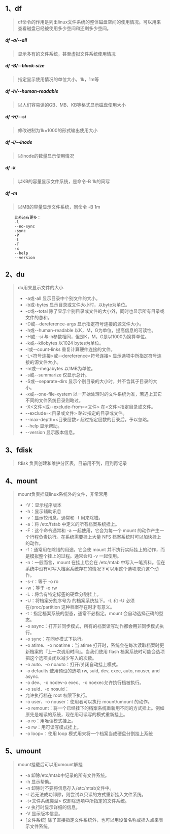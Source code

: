 ## 1、df
>df命令的作用是列出linux文件系统的整体磁盘空间的使用情况。可以用来查看磁盘已经被使用多少空间和还剩多少空间。

##### df -a/--all 
>显示多有的文件系统，甚至虚拟文件系统使用情况
##### df -B/--block-size 
>指定显示使用情况的单位大小，1k，1m等
##### df -h/--human-readable
>以人们容易读的GB、MB、KB等格式显示磁盘使用大小
##### df -H/--si
>修改进制为1k=1000的形式输出使用大小
##### df -i/--inode 
>以inode的数量显示使用情况
##### df -k
>以KB的容量显示文件系统，是命令-B 1k的简写
##### df -m
> 以MB的容量显示文件系统，同命令 -B 1m

		此外还有更多：
		-l
		--no-sync
		-sync
		-P
		-t
		-T
		-x
		--help
		--version

## 2、du
>du用来显示文件的大小
>-   -a或-all 显示目录中个别文件的大小。
>-   -b或-bytes 显示目录或文件大小时，以byte为单位。
>-   -c或--total 除了显示个别目录或文件的大小外，同时也显示所有目录或文件的总和。
>-   -D或--dereference-args 显示指定符号连接的源文件大小。
>-   -h或--human-readable 以K，M，G为单位，提高信息的可读性。
>-   -H或--si 与-h参数相同，但是K，M，G是以1000为换算单位。
>-   -k或--kilobytes 以1024 bytes为单位。
>-   -l或--count-links 重复计算硬件连接的文件。
>-   -L<符号连接>或--dereference<符号连接> 显示选项中所指定符号连接的源文件大小。
>-   -m或--megabytes 以1MB为单位。
>-   -s或--summarize 仅显示总计。
>-   -S或--separate-dirs 显示个别目录的大小时，并不含其子目录的大小。
>-   -x或--one-file-xystem 以一开始处理时的文件系统为准，若遇上其它不同的文件系统目录则略过。
>-   -X<文件>或--exclude-from=<文件> 在<文件>指定目录或文件。
>-   --exclude=<目录或文件> 略过指定的目录或文件。
>-   --max-depth=<目录层数> 超过指定层数的目录后，予以忽略。
>-   --help 显示帮助。
>-   --version 显示版本信息。

## 3、fdisk
>fdisk 负责创建和维护分区表，目前用不到，用到再记录

## 4、mount
>mount负责挂载linux系统外的文件，非常常用
>-   -V：显示程序版本
>-   -h：显示辅助讯息
>-   -v：显示较讯息，通常和 -f 用来除错。
>-   -a：将 /etc/fstab 中定义的所有档案系统挂上。
>-   -F：这个命令通常和 -a 一起使用，它会为每一个 mount 的动作产生一个行程负责执行。在系统需要挂上大量 NFS 档案系统时可以加快挂上的动作。
>-   -f：通常用在除错的用途。它会使 mount 并不执行实际挂上的动作，而是模拟整个挂上的过程。通常会和 -v 一起使用。
>-   -n：一般而言，mount 在挂上后会在 /etc/mtab 中写入一笔资料。但在系统中没有可写入档案系统存在的情况下可以用这个选项取消这个动作。
>-   -s-r：等于 -o ro
>-   -w：等于 -o rw
>-   -L：将含有特定标签的硬盘分割挂上。
>-   -U：将档案分割序号为 的档案系统挂下。-L 和 -U 必须在/proc/partition 这种档案存在时才有意义。
>-   -t：指定档案系统的型态，通常不必指定。mount 会自动选择正确的型态。
>-   -o async：打开非同步模式，所有的档案读写动作都会用非同步模式执行。
>-   -o sync：在同步模式下执行。
>-   -o atime、-o noatime：当 atime 打开时，系统会在每次读取档案时更新档案的『上一次调用时间』。当我们使用 flash 档案系统时可能会选项把这个选项关闭以减少写入的次数。
>-   -o auto、-o noauto：打开/关闭自动挂上模式。
>-   -o defaults:使用预设的选项 rw, suid, dev, exec, auto, nouser, and async.
>-   -o dev、-o nodev-o exec、-o noexec允许执行档被执行。
>-   -o suid、-o nosuid：
>-   允许执行档在 root 权限下执行。
>-   -o user、-o nouser：使用者可以执行 mount/umount 的动作。
>-   -o remount：将一个已经挂下的档案系统重新用不同的方式挂上。例如原先是唯读的系统，现在用可读写的模式重新挂上。
>-   -o ro：用唯读模式挂上。
>-   -o rw：用可读写模式挂上。
>-   -o loop=：使用 loop 模式用来将一个档案当成硬盘分割挂上系统
## 5、umount
>mount挂载后可以用umount解挂
>-   -a 卸除/etc/mtab中记录的所有文件系统。
>-   -h 显示帮助。
>-   -n 卸除时不要将信息存入/etc/mtab文件中。
>-   -r 若无法成功卸除，则尝试以只读的方式重新挂入文件系统。
>-   -t<文件系统类型> 仅卸除选项中所指定的文件系统。
>-   -v 执行时显示详细的信息。
>-   -V 显示版本信息。
>-   [文件系统] 除了直接指定文件系统外，也可以用设备名称或挂入点来表示文件系统。



